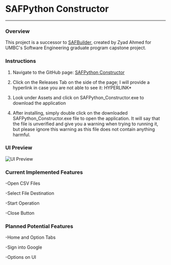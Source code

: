 # SAFPython Constructor
***
### Overview
This project is a successor to [SAFBuilder](https://github.com/DSpace-Labs/SAFBuilder "SAFBuilder"), created by Zyad Ahmed for UMBC's Software Engineering graduate program capstone project.


### Instructions
1. Navigate to the GitHub page: [SAFPython Constructor](https://github.com/zahmed3/SAFPython_Constructor)

2. Click on the Releases Tab on the side of the page; I will provide a hyperlink in case you are not able to see it: HYPERLINK*

3. Look under Assets and click on SAFPython_Constructor.exe to download the application

4. After installing, simply double click on the downloaded SAFPython_Constructor.exe file to open the application. It will say that the file is unverified and give you a warning when trying to running it, but please ignore this warning as this file does not contain anything harmful.


### UI Preview

![UI Preview](https://media.discordapp.net/attachments/430743889008263180/1356372695444488414/safpython_constructor_ui.png?ex=67ec5402&is=67eb0282&hm=d6b4f977fa40bf0dd953451e97fa3d0504184de2cad6990adcbba9af0d62f6d8&=&format=webp&quality=lossless&width=1984&height=1160)


### Current Implemented Features
-Open CSV Files

-Select File Destination

-Start Operation

-Close Button


### Planned Potential Features
-Home and Option Tabs

-Sign into Google

-Options on UI
